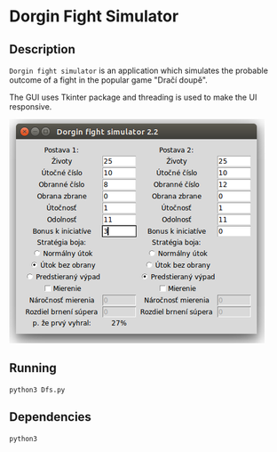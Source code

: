 Dorgin Fight Simulator
======================

Description
-----------

`Dorgin fight simulator` is an application which simulates the probable outcome of a fight in the popular game "Dračí doupě".

The GUI uses Tkinter package and threading is used to make the UI responsive.

![Screenshot](screenshot-dfs22-ubuntu.png)

Running
-------
	python3 Dfs.py

Dependencies
------------
	python3